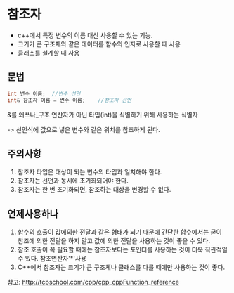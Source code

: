 

# 참조자

- c++에서 특정 변수의 이름 대신 사용할 수 있는 기능. 
- 크기가 큰 구조체와 같은 데이터를 함수의 인자로 사용할 때 사용
- 클래스를 설계할 때 사용

## 문법

~~~ c++
int 변수 이름; 	//변수 선언
int& 참조자 이름 = 변수 이름; 	//참조자 선언
~~~

&를 왜쓰나_구조 연산자가 아닌 타입(int)을 식별하기 위해 사용하는 식별자

-> 선언식에 값으로 넣은 변수와 같은 위치를 참조하게 된다. 

## 주의사항

1. 참조자 타입은 대상이 되는 변수의 타입과 일치해야 한다.
2. 참조자는 선언과 동시에 초기화되어야 한다.
3. 참조자는 한 번 초기화되면, 참조하는 대상을 변경할 수 없다. 

## 언제사용하나
1. 함수의 호출이 값에의한 전달과 같은 형태가 되기 때문에  간단한 함수에서는 굳이 참조에 의한 전달을 하지 말고 값에 의한 전달을 사용하는 것이 좋을 수 있다. 
2.  참조 호출이 꼭 필요할 때에는 참조자보다는 포인터를 사용하는 것이 더욱 직관적일 수 있다. 참조연산자'*'사용
3. C++에서 참조자는 크기가 큰 구조체나 클래스를 다룰 때에만 사용하는 것이 좋다. 

참고: http://tcpschool.com/cpp/cpp_cppFunction_reference
